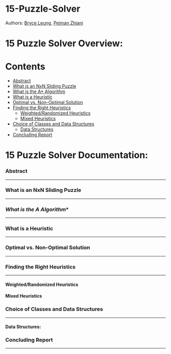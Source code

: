 # **15-Puzzle-Solver**

Authors:
[Bryce Leung](https://github.com/Bryce-Leung),
[Peiman Zhiani](https://github.com/peyz21)

# **15 Puzzle Solver Overview:**

# Contents

- [Abstract](#Abstract)
- [What is an NxN Sliding Puzzle](#What-is-an-NxN-Sliding-Puzzle)
- [What is the A* Algorithm](#What-is-the-A*-Algorithm)
- [What is a Heuristic](#What-is-a-Heuristic)
- [Optimal vs. Non-Optimal Solution](#Optimal-vs.-Non-Optimal-Solution)
- [Finding the Right Heuristics](#Finding-the-Right-Heuristics)
  - [Weighted/Randomized Heuristics](Weighted/Randomized-Heuristics)
  - [Mixed Heuristics](Mixed-Heuristics)
- [Choice of Classes and Data Structures](#Choice-of-Classes-and-Data-Structures)
  - [Data Structures](#Data-Structures:)
- [Concluding Report](#Concluding-Report)

# **15 Puzzle Solver Documentation:**

### **Abstract**
---

### **What is an NxN Sliding Puzzle**
---

### **What is the A* Algorithm**
---

### **What is a Heuristic**
---

### **Optimal vs. Non-Optimal Solution**
---

### **Finding the Right Heuristics**
---
#### **Weighted/Randomized Heuristics**
#### **Mixed Heuristics**

### **Choice of Classes and Data Structures**
---
#### **Data Structures:**

### **Concluding Report**
---

